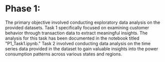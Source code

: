 # Phase 1:
The primary objective involved conducting exploratory data analysis on the provided datasets. 
Task 1 specifically focused on examining customer behavior through transaction data to extract meaningful insights. The analysis for this task has been documented in the notebook titled "P1_Task1.ipynb."
Task 2 involved conducting data analysis on the time series data provided in the dataset to gain valuable insights into the power consumption patterns across various states and regions.
